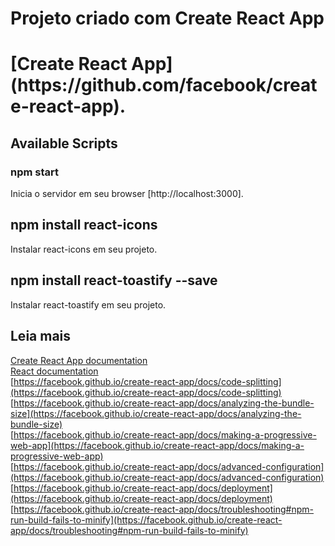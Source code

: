 <h1> Projeto criado com Create React App <h1>
[Create React App](https://github.com/facebook/create-react-app).

## Available Scripts

### npm start
Inicia o servidor em seu browser [http://localhost:3000].

## npm install react-icons
Instalar react-icons em seu projeto.

## npm install react-toastify --save
Instalar react-toastify em seu projeto.

## Leia mais

[Create React App documentation](https://facebook.github.io/create-react-app/docs/getting-started) <br>
[React documentation](https://reactjs.org/) <br>
[https://facebook.github.io/create-react-app/docs/code-splitting](https://facebook.github.io/create-react-app/docs/code-splitting) <br>
[https://facebook.github.io/create-react-app/docs/analyzing-the-bundle-size](https://facebook.github.io/create-react-app/docs/analyzing-the-bundle-size) <br>
[https://facebook.github.io/create-react-app/docs/making-a-progressive-web-app](https://facebook.github.io/create-react-app/docs/making-a-progressive-web-app) <br>
[https://facebook.github.io/create-react-app/docs/advanced-configuration](https://facebook.github.io/create-react-app/docs/advanced-configuration) <br>
[https://facebook.github.io/create-react-app/docs/deployment](https://facebook.github.io/create-react-app/docs/deployment) <br>
[https://facebook.github.io/create-react-app/docs/troubleshooting#npm-run-build-fails-to-minify](https://facebook.github.io/create-react-app/docs/troubleshooting#npm-run-build-fails-to-minify) <br>
